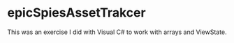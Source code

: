 # epicSpiesAssetTrakcer
This was an exercise I did with Visual C# to work with arrays and ViewState.
